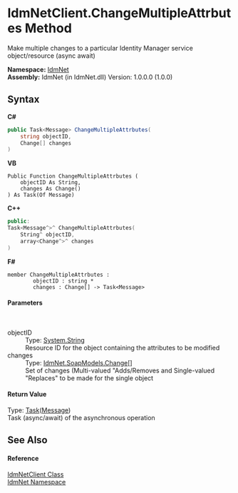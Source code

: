 # IdmNetClient.ChangeMultipleAttrbutes Method 
 

Make multiple changes to a particular Identity Manager service object/resource (async await)

**Namespace:**&nbsp;<a href="N_IdmNet">IdmNet</a><br />**Assembly:**&nbsp;IdmNet (in IdmNet.dll) Version: 1.0.0.0 (1.0.0)

## Syntax

**C#**<br />
``` C#
public Task<Message> ChangeMultipleAttrbutes(
	string objectID,
	Change[] changes
)
```

**VB**<br />
``` VB
Public Function ChangeMultipleAttrbutes ( 
	objectID As String,
	changes As Change()
) As Task(Of Message)
```

**C++**<br />
``` C++
public:
Task<Message^>^ ChangeMultipleAttrbutes(
	String^ objectID, 
	array<Change^>^ changes
)
```

**F#**<br />
``` F#
member ChangeMultipleAttrbutes : 
        objectID : string * 
        changes : Change[] -> Task<Message> 

```


#### Parameters
&nbsp;<dl><dt>objectID</dt><dd>Type: <a href="http://msdn2.microsoft.com/en-us/library/s1wwdcbf" target="_blank">System.String</a><br />Resource ID for the object containing the attributes to be modified</dd><dt>changes</dt><dd>Type: <a href="T_IdmNet_SoapModels_Change">IdmNet.SoapModels.Change</a>[]<br />Set of changes (Multi-valued "Adds/Removes and Single-valued "Replaces" to be made for the single object</dd></dl>

#### Return Value
Type: <a href="http://msdn2.microsoft.com/en-us/library/dd321424" target="_blank">Task</a>(<a href="http://msdn2.microsoft.com/en-us/library/ms405907" target="_blank">Message</a>)<br />Task (async/await) of the asynchronous operation

## See Also


#### Reference
<a href="T_IdmNet_IdmNetClient">IdmNetClient Class</a><br /><a href="N_IdmNet">IdmNet Namespace</a><br />